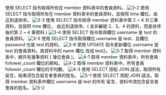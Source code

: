 使用 SELECT 指令取得所有在 member 資料表中的會員資料。
![3-2](https://user-images.githubusercontent.com/93437400/151011539-451a7ca4-2886-401e-a567-d69f63eac961.png)
使用 SELECT 指令取得所有在 member 資料表中的會員資料，並按照 time 欄位，由
近到遠排序。
![3-3](https://user-images.githubusercontent.com/93437400/151011947-dc41b0ef-90cd-4c66-a4b7-d95d23d438e0.png)
使用 SELECT 指令取得 member 資料表中第 2 ~ 4 共三筆資料，並按照 time 欄位，
由近到遠排序。( 並非編號 2、3、4 的資料，而是排序後的第 2 ~ 4 筆資料 )
![3-4](https://user-images.githubusercontent.com/93437400/151011961-8de02320-9669-4166-8626-c5b00a2917e0.png)
使用 SELECT 指令取得欄位 username 是 test 的會員資料。
![3-5](https://user-images.githubusercontent.com/93437400/151011985-c329da25-1108-43a7-858e-b5b0e93c1968.png)
使用 SELECT 指令取得欄位 username 是 test、且欄位 password 也是 test 的資料。
![3-6](https://user-images.githubusercontent.com/93437400/151011996-5913d1df-c186-4607-bd4b-f4a315470e08.png)
使用 UPDATE 指令更新欄位 username 是 test 的會員資料，將資料中的 name 欄位
改成 test2。
![3-7](https://user-images.githubusercontent.com/93437400/151012003-7c78c4f0-5d28-48f5-8d91-ef660545b5e0.png)
取得 member 資料表中，總共有幾筆資料 ( 幾位會員 )。
![4-1](https://user-images.githubusercontent.com/93437400/151012012-f06394a1-10a2-40fc-a227-ed1df3a7242d.png)
取得 member 資料表中，所有會員 follower_count 欄位的總和。
![4-2](https://user-images.githubusercontent.com/93437400/151012024-484e2275-ca95-4ead-89fb-c670c60d8be7.png)
取得 member 資料表中，所有會員 follower_count 欄位的平均數。
![4-3](https://user-images.githubusercontent.com/93437400/151012034-23ef399d-1168-4a7f-aa15-bcaa66c7ff5b.png)
使用 SELECT 搭配 JOIN 語法，取得所有留言，結果須包含留言者會員的姓名。
![5-1](https://user-images.githubusercontent.com/93437400/151012042-76355e57-b59f-40dc-90c2-bcf18848228c.png)
使用 SELECT 搭配 JOIN 語法，取得 member 資料表中欄位 username 是 test 的所有
留言，資料中須包含留言者會員的姓名。
![5-2](https://user-images.githubusercontent.com/93437400/151012046-8fc73912-4aec-4369-ae6c-725797c30237.png)

